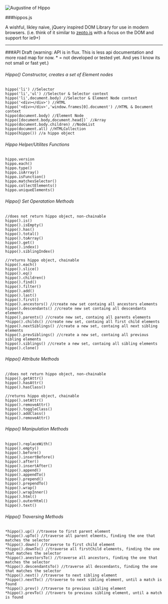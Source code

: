 
![Augustine of Hippo](https://raw.github.com/codylindley/hippojs/master/saint-augustine.jpeg)

###hippos.js


A wishful, likley naive, jQuery inspired DOM Library for use in modern browsers. 
(i.e. think of it similar to [zepto.js](http://zeptojs.com/) with a focus on the DOM and support for ie9+)

---

###API Draft 
(warning: API is in flux. This is less api documentation and more road map for now. * = not developed or tested yet. And yes I know its not small or fast yet.)


###### Hippo() Constructor, creates a set of Element nodes

```
hippo('li') //Selector
hippo('li','ul') //Selector & Selector context
hippo('li',document.body) //Selector & Element Node context 
hippo('<div></div>') //HTML
hippo('<div></div>','window.frames[0].document') //HTML & Document context
hippo(document.body) //Element Node
hippo([document.body,document.head])` //Array
hippo(document.body.children) //NodeList
hippo(document.all) //HTMLCollection
hippo(hippo()) //a hippo object
```
###### Hippo Helper/Utilites Functions
```
hippo.version
hippo.each()
hippo.type()
hippo.isArray()
hippo.isFunction()
hippo.matchesSelector()
hippo.collectElements()
hippo.uniqueElements()
```
###### Hippo() Set Operatation Methods
```
//does not return hippo object, non-chainable
hippo().is()
hippo().isEmpty()
hippo().has()
hippo().total()
hippo().toArray()
hippo().get()
hippo().index()
hippo().siblingIndex()

//returns hippo object, chainable 
hippo().each()
hippo().slice()
hippo().eq()
hippo().children()
hippo().find()
hippo().filter()
hippo().add()
hippo().last()
hippo().first()
hippo().ancestors() //create new set containg all ancestors elements
hippo().descendants() //create new set containg all descendants elements
hippo().parents() //create new set, containg all parents elements
*hippo().childs() //create new set, containg all first child elements
hippo().nextSiblings() //create a new set, containg all next sibling elements
hippo().prevSiblings() //create a new set, containg all previous sibling elements
hippo().siblings() //create a new set, containg all sibling elements
hippo().clone()
```
###### Hippo() Attribute Methods
```
//does not return hippo object, non-chainable
hippo().getAttr()
hippo().hasAttr()
hippo().hasClass()

//returns hippo object, chainable
hippo().setAttr()
hippo().removeAttr()
hippo().toggleClass()
hippo().addClass()
hippo().removeAttr()
```
###### Hippo() Manipulation Methods
```
hippo().replaceWith()
hippo().empty()
hippo().before()
hippo().insertBefore()
hippo().after()
hippo().insertAfter()
hippo().append()
hippo().appendTo()
hippo().prepend()
hippo().prependTo()
hippo().wrap()
hippo().wrapInner()
hippo().html()
hippo().outerHtml()
hippo().text()
```
###### Hippo() Traversing Methods
```
*hippo().up() //travese to first parent element
*hippo().upTo() //traverse all parent elments, finding the one that matches the selector
*hippo().down() //traverse to first child element
*hippo().downTo() //traverse all firstChild elements, finding the one that matches the selector
*hippo().anestorsTo() //traverse all ancestors, finding the one that matches the selector
*hippo().descendantsTo() //traverse all descendants, finding the one that matches the selector
*hippo().next() //traverse to next sibling element
*hippo().nextTo() //traverse to next sibling element, until a match is found
*hippo().prev() //traverse to previous sibling element
*hippo().prevTo() //travers to previous sibling element, until a match is found
```

